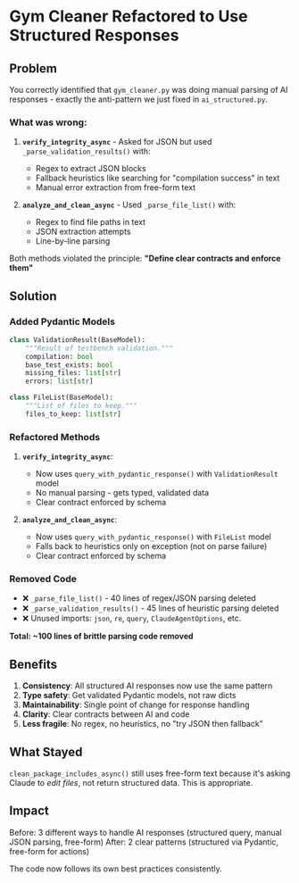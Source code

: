 # Gym Cleaner Refactored to Use Structured Responses

## Problem

You correctly identified that `gym_cleaner.py` was doing manual parsing of AI responses - exactly the anti-pattern we just fixed in `ai_structured.py`.

### What was wrong:

1. **`verify_integrity_async`** - Asked for JSON but used `_parse_validation_results()` with:
   - Regex to extract JSON blocks
   - Fallback heuristics like searching for "compilation success" in text
   - Manual error extraction from free-form text

2. **`analyze_and_clean_async`** - Used `_parse_file_list()` with:
   - Regex to find file paths in text
   - JSON extraction attempts
   - Line-by-line parsing

Both methods violated the principle: **"Define clear contracts and enforce them"**

## Solution

### Added Pydantic Models

```python
class ValidationResult(BaseModel):
    """Result of testbench validation."""
    compilation: bool
    base_test_exists: bool
    missing_files: list[str]
    errors: list[str]

class FileList(BaseModel):
    """List of files to keep."""
    files_to_keep: list[str]
```

### Refactored Methods

1. **`verify_integrity_async`**:
   - Now uses `query_with_pydantic_response()` with `ValidationResult` model
   - No manual parsing - gets typed, validated data
   - Clear contract enforced by schema

2. **`analyze_and_clean_async`**:
   - Now uses `query_with_pydantic_response()` with `FileList` model
   - Falls back to heuristics only on exception (not on parse failure)
   - Clear contract enforced by schema

### Removed Code

- ❌ `_parse_file_list()` - 40 lines of regex/JSON parsing deleted
- ❌ `_parse_validation_results()` - 45 lines of heuristic parsing deleted
- ❌ Unused imports: `json`, `re`, `query`, `ClaudeAgentOptions`, etc.

**Total: ~100 lines of brittle parsing code removed**

## Benefits

1. **Consistency**: All structured AI responses now use the same pattern
2. **Type safety**: Get validated Pydantic models, not raw dicts
3. **Maintainability**: Single point of change for response handling
4. **Clarity**: Clear contracts between AI and code
5. **Less fragile**: No regex, no heuristics, no "try JSON then fallback"

## What Stayed

`clean_package_includes_async()` still uses free-form text because it's asking Claude to *edit files*, not return structured data. This is appropriate.

## Impact

Before: 3 different ways to handle AI responses (structured query, manual JSON parsing, free-form)
After: 2 clear patterns (structured via Pydantic, free-form for actions)

The code now follows its own best practices consistently.

